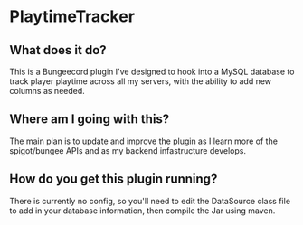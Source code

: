 # PlaytimeTracker

## What does it do?
This is a Bungeecord plugin I've designed to hook into a MySQL database to track player playtime across all my servers, with the ability to add new columns as needed.

## Where am I going with this?
The main plan is to update and improve the plugin as I learn more of the spigot/bungee APIs and as my backend infastructure develops.

## How do you get this plugin running?
There is currently no config, so you'll need to edit the DataSource class file to add in your database information, then compile the Jar using maven.
